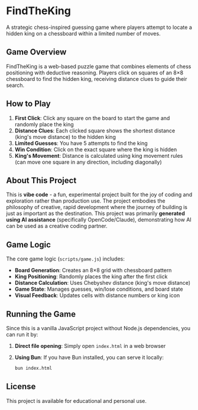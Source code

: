 # FindTheKing

A strategic chess-inspired guessing game where players attempt to locate a hidden king on a chessboard within a limited number of moves.

## Game Overview

FindTheKing is a web-based puzzle game that combines elements of chess positioning with deductive reasoning. Players click on squares of an 8×8 chessboard to find the hidden king, receiving distance clues to guide their search.

## How to Play

1. **First Click**: Click any square on the board to start the game and randomly place the king
2. **Distance Clues**: Each clicked square shows the shortest distance (king's move distance) to the hidden king
3. **Limited Guesses**: You have 5 attempts to find the king
4. **Win Condition**: Click on the exact square where the king is hidden
5. **King's Movement**: Distance is calculated using king movement rules (can move one square in any direction, including diagonally)

## About This Project

This is **vibe code** - a fun, experimental project built for the joy of coding and exploration rather than production use. The project embodies the philosophy of creative, rapid development where the journey of building is just as important as the destination. This project was primarily **generated using AI assistance** (specifically OpenCode/Claude), demonstrating how AI can be used as a creative coding partner.

## Game Logic

The core game logic (`scripts/game.js`) includes:

- **Board Generation**: Creates an 8×8 grid with chessboard pattern
- **King Positioning**: Randomly places the king after the first click
- **Distance Calculation**: Uses Chebyshev distance (king's move distance)
- **Game State**: Manages guesses, win/lose conditions, and board state
- **Visual Feedback**: Updates cells with distance numbers or king icon

## Running the Game

Since this is a vanilla JavaScript project without Node.js dependencies, you can run it by:

1. **Direct file opening**: Simply open `index.html` in a web browser
2. **Using Bun**: If you have Bun installed, you can serve it locally:

   ```bash
   bun index.html
   ```

## License

This project is available for educational and personal use.
